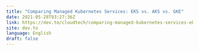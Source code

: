 ```yaml
---
title: "Comparing Managed Kubernetes Services: EKS vs. AKS vs. GKE"
date: 2021-05-28T03:27:36Z
link: https://dev.to/cloudtech/comparing-managed-kubernetes-services-eks-vs-aks-vs-gke-4l8d?utm_medium=RSS&utm_source=news.12bit.vn
site: dev.to
language: English
draft: false
---
```

